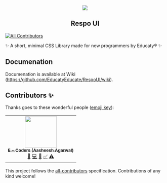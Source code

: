 <center><img src="https://user-images.githubusercontent.com/83082760/161712777-613bfadd-ed0c-4a02-8e60-5e1b7fa12961.png">
  
  <h2>Respo UI</h2></center>

<!-- ALL-CONTRIBUTORS-BADGE:START - Do not remove or modify this section -->
[![All Contributors](https://img.shields.io/badge/all_contributors-1-orange.svg?style=flat-square)](#contributors-)
<!-- ALL-CONTRIBUTORS-BADGE:END -->
✨ A short, minimal CSS Library made for new programmers by Educaty®️ ✨
## Documenation
Documenation is available at Wiki (https://github.com/EducatyEducate/RespoUI/wiki).

## Contributors ✨

Thanks goes to these wonderful people ([emoji key](https://allcontributors.org/docs/en/emoji-key)):

<!-- ALL-CONTRIBUTORS-LIST:START - Do not remove or modify this section -->
<!-- prettier-ignore-start -->
<!-- markdownlint-disable -->
<table>
  <tr>
    <td align="center"><a href="http://e-coders.me"><img src="https://avatars.githubusercontent.com/u/83082760?v=4?s=100" width="100px;" alt=""/><br /><sub><b>E - Coders (Aasheesh Agarwal)</b></sub></a><br /><a href="https://github.com/EducatyEducate/RespoUI/commits?author=e-coders" title="Documentation">📖</a> <a href="https://github.com/EducatyEducate/RespoUI/commits?author=e-coders" title="Code">💻</a> <a href="https://github.com/EducatyEducate/RespoUI/issues?q=author%3Ae-coders" title="Bug reports">🐛</a> <a href="#tutorial-e-coders" title="Tutorials">✅</a> <a href="https://github.com/EducatyEducate/RespoUI/commits?author=e-coders" title="Tests">⚠️</a></td>
  </tr>
</table>

<!-- markdownlint-restore -->
<!-- prettier-ignore-end -->

<!-- ALL-CONTRIBUTORS-LIST:END -->

This project follows the [all-contributors](https://github.com/all-contributors/all-contributors) specification. Contributions of any kind welcome!
